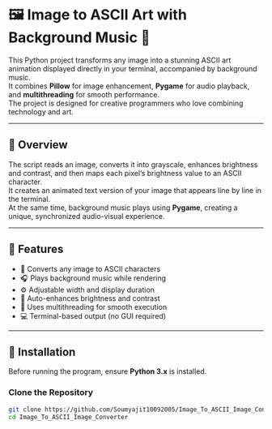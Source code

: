 # 🖼️ Image to ASCII Art with Background Music 🎵

This Python project transforms any image into a stunning ASCII art animation displayed directly in your terminal, accompanied by background music.  
It combines **Pillow** for image enhancement, **Pygame** for audio playback, and **multithreading** for smooth performance.  
The project is designed for creative programmers who love combining technology and art.

---

## 🌟 Overview

The script reads an image, converts it into grayscale, enhances brightness and contrast, and then maps each pixel’s brightness value to an ASCII character.  
It creates an animated text version of your image that appears line by line in the terminal.  
At the same time, background music plays using **Pygame**, creating a unique, synchronized audio-visual experience.  

---

## 🚀 Features

- 🎨 Converts any image to ASCII characters  
- 🎧 Plays background music while rendering  
- ⚙️ Adjustable width and display duration  
- 🧠 Auto-enhances brightness and contrast  
- 🔀 Uses multithreading for smooth execution  
- 💻 Terminal-based output (no GUI required)  

---

## 🧰 Installation

Before running the program, ensure **Python 3.x** is installed.

### Clone the Repository

```bash
git clone https://github.com/Soumyajit10092005/Image_To_ASCII_Image_Converter.git
cd Image_To_ASCII_Image_Converter
